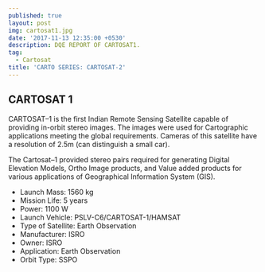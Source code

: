 ```yaml
---
published: true
layout: post
img: cartosat1.jpg
date: '2017-11-13 12:35:00 +0530'
description: DQE REPORT OF CARTOSAT1.
tag:
  - Cartosat
title: 'CARTO SERIES: CARTOSAT-2'
---
```

## CARTOSAT 1

CARTOSAT–1 is the first Indian Remote Sensing Satellite capable of providing in-orbit stereo images. The images were used for Cartographic applications meeting the global requirements. Cameras of this satellite have a resolution of 2.5m (can distinguish a small car).

The Cartosat–1 provided stereo pairs required for generating Digital Elevation Models, Ortho Image products, and Value added products for various applications of Geographical Information System (GIS).

- Launch Mass:  1560 kg
- Mission Life: 5 years
- Power: 1100 W
- Launch Vehicle: PSLV-C6/CARTOSAT-1/HAMSAT
- Type of Satellite: Earth Observation
- Manufacturer: ISRO
- Owner: ISRO
- Application: Earth Observation
- Orbit Type: SSPO

